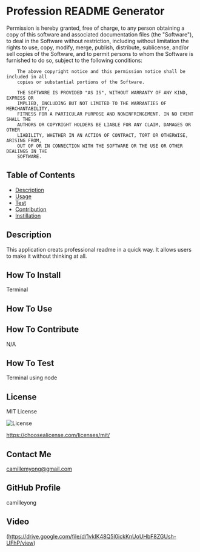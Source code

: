 # Profession README Generator

Permission is hereby granted, free of charge, to any person obtaining a copy
        of this software and associated documentation files (the "Software"), to deal
        in the Software without restriction, including without limitation the rights
        to use, copy, modify, merge, publish, distribute, sublicense, and/or sell
        copies of the Software, and to permit persons to whom the Software is
        furnished to do so, subject to the following conditions:
        
        The above copyright notice and this permission notice shall be included in all
        copies or substantial portions of the Software.
        
        THE SOFTWARE IS PROVIDED "AS IS", WITHOUT WARRANTY OF ANY KIND, EXPRESS OR
        IMPLIED, INCLUDING BUT NOT LIMITED TO THE WARRANTIES OF MERCHANTABILITY,
        FITNESS FOR A PARTICULAR PURPOSE AND NONINFRINGEMENT. IN NO EVENT SHALL THE
        AUTHORS OR COPYRIGHT HOLDERS BE LIABLE FOR ANY CLAIM, DAMAGES OR OTHER
        LIABILITY, WHETHER IN AN ACTION OF CONTRACT, TORT OR OTHERWISE, ARISING FROM,
        OUT OF OR IN CONNECTION WITH THE SOFTWARE OR THE USE OR OTHER DEALINGS IN THE
        SOFTWARE.

## Table of Contents
- [Description](#description)
- [Usage](#usage)
- [Test](#test)
- [Contribution](#contribution)
- [Instillation](#install)

## Description
This application creats professional readme in a quick way. It allows users to make it without thinking at all.

## How To Install
Terminal

## How To Use


## How To Contribute
N/A

## How To Test
Terminal using node

## License
MIT License

![License](https://img.shields.io/badge/License-MIT-yellow.svg)

https://choosealicense.com/licenses/mit/

## Contact Me
camillemyong@gmail.com

## GitHub Profile
camilleyong

## Video
(https://drive.google.com/file/d/1vkIK48Q5l0ickKnUoUHbF8ZGUsh-UFhP/view)

